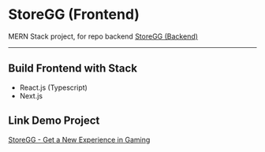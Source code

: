 # StoreGG (Frontend)
MERN Stack project, for repo backend
<a href="https://github.com/ayisrhmn/storegg-backend">
  StoreGG (Backend)
</a>

---

## Build Frontend with Stack

- React.js (Typescript)
- Next.js

## Link Demo Project

<a href="https://storegg-ayisrhmn.vercel.app/">
  <p>StoreGG - Get a New Experience in Gaming</p>
</a>
